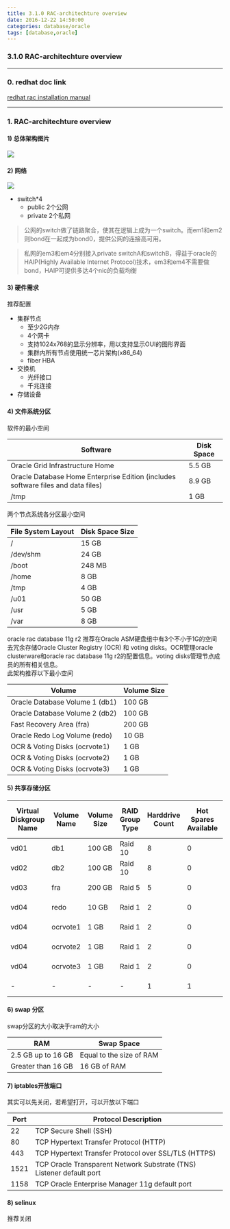 ```yaml
---
title: 3.1.0 RAC-architechture overview
date: 2016-12-22 14:50:00
categories: database/oracle
tags: [database,oracle]
---
```

### 3.1.0 RAC-architechture overview

---

### 0. redhat doc link
[redhat rac installation manual](https://access.redhat.com/sites/default/files/attachments/deploying-oracle-11gr2-rac-on-rhel6_1.1.pdf)

---

### 1. RAC-architechture overview
#### 1) 总体架构图片
![](/static/images/database-oracle-3.1.0-01.png)

#### 2) 网络
![](/static/images/database-oracle-3.1.0-02.png)
- switch*4
  - public 2个公网
  - private 2个私网

> 公网的switch做了链路聚合，使其在逻辑上成为一个switch。而em1和em2则bond在一起成为bond0，提供公网的连接高可用。

> 私网的em3和em4分别接入private switchA和switchB，得益于oracle的HAIP(Highly Available Internet Protocol)技术，em3和em4不需要做bond，HAIP可提供多达4个nic的负载均衡

#### 3) 硬件需求
推荐配置  
- 集群节点
  - 至少2G内存
  - 4个网卡
  - 支持1024x768的显示分辨率，用以支持显示OUI的图形界面
  - 集群内所有节点使用统一芯片架构(x86_64)
  - fiber HBA
- 交换机
  - 光纤接口
  - 千兆连接
- 存储设备

#### 4) 文件系统分区
软件的最小空间

Software | Disk Space
---|---
Oracle Grid Infrastructure Home | 5.5 GB
Oracle Database Home Enterprise Edition (includes software files and data files) | 8.9 GB
/tmp | 1 GB

两个节点系统各分区最小空间

File System Layout | Disk Space Size
---|---
/ | 15 GB
/dev/shm | 24 GB
/boot | 248 MB
/home | 8 GB
/tmp | 4 GB
/u01 | 50 GB
/usr | 5 GB
/var | 8 GB

oracle rac database 11g r2 推荐在Oracle ASM硬盘组中有3个不小于1G的空间去冗余存储Oracle Cluster Registry (OCR) 和 voting disks。OCR管理oracle clusterware和oracle rac database 11g r2的配置信息。voting disks管理节点成员的所有相关信息。  
此架构推荐以下最小空间

Volume | Volume Size
---|---
Oracle Database Volume 1 (db1) | 100 GB
Oracle Database Volume 2 (db2) | 100 GB
Fast Recovery Area (fra) | 200 GB
Oracle Redo Log Volume (redo) | 10 GB
OCR & Voting Disks (ocrvote1) | 1 GB
OCR & Voting Disks (ocrvote2) | 1 GB
OCR & Voting Disks (ocrvote3) | 1 GB

#### 5) 共享存储分区
Virtual Diskgroup Name|Volume Name|Volume Size|RAID Group Type|Harddrive Count|Hot Spares Available|Size of Virtual Disk
---|---|---|---|---|---|---
vd01 | db1 | 100 GB | Raid 10 | 8 | 0 | 586 GB
vd02 | db2 | 100 GB | Raid 10 | 8 | 0 | 586 GB
vd03 | fra | 200 GB | Raid 5 | 5 | 0 | 586 GB
vd04 | redo | 10 GB | Raid 1 | 2 | 0 | 146 GB
vd04 | ocrvote1 | 1 GB | Raid 1 | 2 | 0 | 146 GB
vd04 | ocrvote2 | 1 GB | Raid 1 | 2 | 0 | 146 GB
vd04 | ocrvote3 | 1 GB | Raid 1 | 2 | 0 | 146 GB
- | - | - | - | 1 | 1 | 146 GB

#### 6) swap 分区
swap分区的大小取决于ram的大小

RAM | Swap Space
---|---
2.5 GB up to 16 GB | Equal to the size of RAM
Greater than 16 GB | 16 GB of RAM

#### 7) iptables开放端口
其实可以先关闭，若希望打开，可以开放以下端口

Port | Protocol Description
---|---
22 | TCP Secure Shell (SSH)
80 | TCP Hypertext Transfer Protocol (HTTP)
443 | TCP Hypertext Transfer Protocol over SSL/TLS (HTTPS)
1521 | TCP Oracle Transparent Network Substrate (TNS) Listener default port
1158 | TCP Oracle Enterprise Manager 11g default port

#### 8) selinux
推荐关闭
